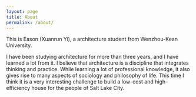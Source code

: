 ```yaml
---
layout: page
title: About
permalink: /about/
---
```


This is Eason (Xuanrun Yi), a architecture student from Wenzhou-Kean University.

I have been studying architecture for more than three years, and I have learned a lot from it. I believe that architecture is a discipline that integrates thinking and practice. While learning a lot of professional knowledge, it also gives rise to many aspects of sociology and philosophy of life. This time I think it is a very interesting challenge to build a low-cost and high-efficiency house for the people of Salt Lake City.

